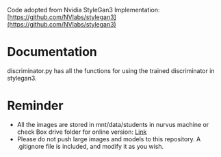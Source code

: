 Code adopted from Nvidia StyleGan3 Implementation: [https://github.com/NVlabs/stylegan3](https://github.com/NVlabs/stylegan3)

# Documentation
discriminator.py has all the functions for using the trained discriminator in stylegan3.
 

# Reminder
* All the images are stored in mnt/data/students in nurvus machine or check Box drive folder for online version: [Link](https://haverford.app.box.com/folder/151383007310)
* Please do not push large images and models to this repository. A .gitignore file is
included, and modify it as you wish. 
